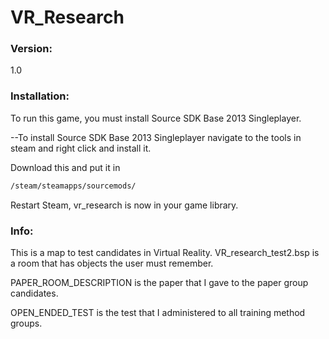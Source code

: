 # VR_Research

### Version:
1.0

### Installation:
To run this game, you must install Source SDK Base 2013 Singleplayer.

--To install Source SDK Base 2013 Singleplayer navigate to the tools in steam and right click and install it.

Download this and put it in
```sh
/steam/steamapps/sourcemods/
```
Restart Steam, vr_research is now in your game library.

### Info:
This is a map to test candidates in Virtual Reality.
VR_research_test2.bsp is a room that has objects the user must remember.

PAPER_ROOM_DESCRIPTION is the paper that I gave to the paper group candidates.

OPEN_ENDED_TEST is the test that I administered to all training method groups.
